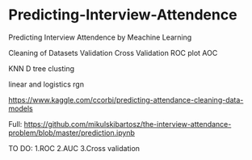 # Predicting-Interview-Attendence
Predicting Interview Attendence by Meachine Learning


Cleaning of Datasets
Validation
Cross Validation
ROC plot
AOC

KNN
D tree
clusting

linear and logistics rgn


https://www.kaggle.com/ccorbi/predicting-attendance-cleaning-data-models

Full:
https://github.com/mikulskibartosz/the-interview-attendance-problem/blob/master/prediction.ipynb

TO DO:
1.ROC
2.AUC
3.Cross validation
